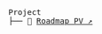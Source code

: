 <pre>
Project
├── 📄 <a href="[https://www.notion.so/pooyadeperson/26512d3e81a4808eacddfe3899147042?v=26512d3e81a480018d52000c03fc9375" target="_blank">Roadmap PV ↗</a>
</pre>

